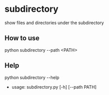 # subdirectory
show files and directories under the subdirectory

## How to use
python subdirectory --path \<PATH\>

## Help
python subdirectory --help  
- usage: subdirectory.py [-h] [--path PATH]  
